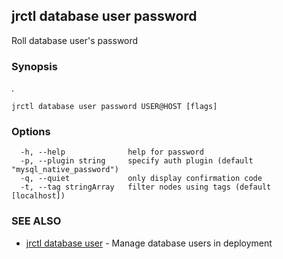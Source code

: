 ## jrctl database user password

Roll database user's password

### Synopsis

.

```
jrctl database user password USER@HOST [flags]
```

### Options

```
  -h, --help              help for password
  -p, --plugin string     specify auth plugin (default "mysql_native_password")
  -q, --quiet             only display confirmation code
  -t, --tag stringArray   filter nodes using tags (default [localhost])
```

### SEE ALSO

* [jrctl database user](jrctl_database_user.md)	 - Manage database users in deployment


